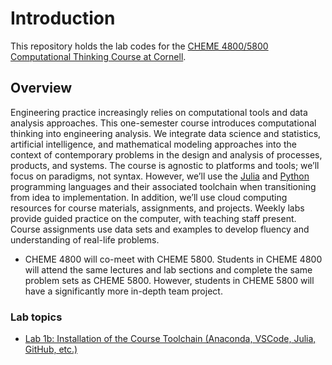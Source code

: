 # Introduction
This repository holds the lab codes for the [CHEME 4800/5800 Computational Thinking Course at Cornell](https://varnerlab.github.io/CHEME-5760-Decisions-Book/landing.html).

## Overview
Engineering practice increasingly relies on computational tools and data analysis approaches. This one-semester course introduces computational thinking into engineering analysis. We integrate data science and statistics, artificial intelligence, and mathematical modeling approaches into the context of contemporary problems in the design and analysis of processes, products, and systems. The course is agnostic to platforms and tools; we’ll focus on paradigms, not syntax. However, we’ll use the [Julia](https://julialang.org) and [Python](https://www.python.org) programming languages and their associated toolchain when transitioning from idea to implementation. In addition, we’ll use cloud computing resources for course materials, assignments, and projects. Weekly labs provide guided practice on the computer, with teaching staff present. Course assignments use data sets and examples to develop fluency and understanding of real-life problems. 

* CHEME 4800 will co-meet with CHEME 5800. Students in CHEME 4800 will attend the same lectures and lab sections and complete the same problem sets as CHEME 5800. However, students in CHEME 5800 will have a significantly more in-depth team project. 

### Lab topics
* [Lab 1b: Installation of the Course Toolchain (Anaconda, VSCode, Julia, GitHub, etc.)](./week-1/Lab-1b/README.md)
